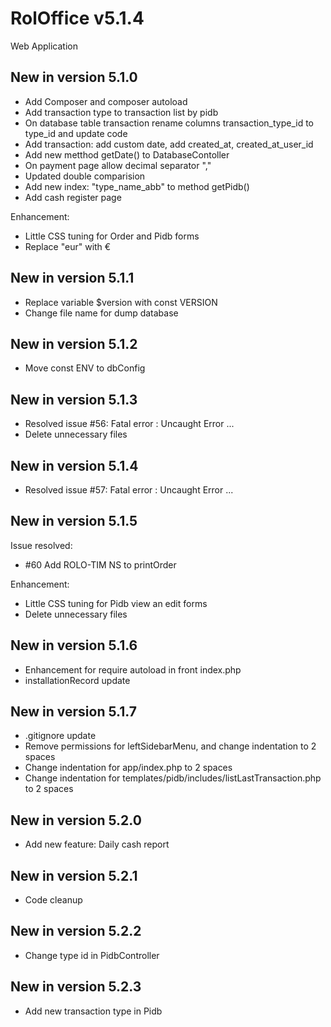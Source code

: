 # RolOffice v5.1.4

Web Application 

## New in version 5.1.0
- Add Composer and composer autoload
- Add transaction type to transaction list by pidb
- On database table transaction rename columns transaction_type_id to type_id and update code
- Add transaction: add custom date, add created_at, created_at_user_id
- Add new metthod getDate() to DatabaseContoller
- On payment page allow decimal separator ","
- Updated double comparision
- Add new index: "type_name_abb" to method getPidb()
- Add cash register page

Enhancement:
- Little CSS tuning for Order and Pidb forms
- Replace "eur" with € 

## New in version 5.1.1
- Replace variable $version with const VERSION
- Change file name for dump database

## New in version 5.1.2
- Move const ENV to dbConfig

## New in version 5.1.3
- Resolved issue #56: Fatal error : Uncaught Error ...
- Delete unnecessary files

## New in version 5.1.4
- Resolved issue #57: Fatal error : Uncaught Error ...

## New in version 5.1.5

Issue resolved:
- #60 Add ROLO-TIM NS to printOrder

Enhancement:
- Little CSS tuning for Pidb view an edit forms
- Delete unnecessary files

## New in version 5.1.6

- Enhancement for require autoload in front index.php
- installationRecord update

## New in version 5.1.7

- .gitignore update
- Remove permissions for leftSidebarMenu, and change indentation to 2 spaces
- Change indentation for app/index.php to 2 spaces
- Change indentation for templates/pidb/includes/listLastTransaction.php to 2 spaces

## New in version 5.2.0

- Add new feature: Daily cash report

## New in version 5.2.1

- Code cleanup

## New in version 5.2.2

- Change type id in PidbController

## New in version 5.2.3

- Add new transaction type in Pidb
